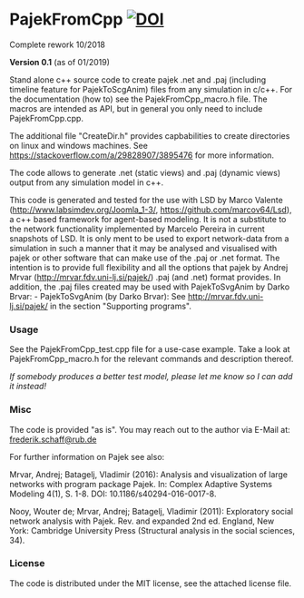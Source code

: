 # PajekFromCpp [![DOI](https://zenodo.org/badge/64066594.svg)](https://zenodo.org/badge/latestdoi/64066594)

Complete rework 10/2018

**Version 0.1** (as of 01/2019)

Stand alone c++ source code to create pajek .net and .paj (including timeline feature for PajekToScgAnim) files from any simulation in c/c++. For the documentation (how to) see the PajekFromCpp_macro.h file. The macros are intended as API, but in general you only need to include PajekFromCpp.cpp.

The additional file "CreateDir.h" provides capbabilities to create directories on linux and windows machines.
See https://stackoverflow.com/a/29828907/3895476 for more information.

The code allows to generate .net (static views) and .paj (dynamic views) output from any simulation model in c++.

This code is generated and tested for the use with LSD by Marco Valente (http://www.labsimdev.org/Joomla_1-3/, https://github.com/marcov64/Lsd), a c++ based framework for agent-based modeling. It is not a substitute to the network functionality implemented by Marcelo Pereira in current snapshots of LSD. It is only ment to be used to export network-data from a simulation in such a manner that it may be analysed and visualised with pajek or other software that can make use of the .paj or .net format.  The intention is to provide full flexibility and all the options that pajek by Andrej Mrvar (http://mrvar.fdv.uni-lj.si/pajek/) .paj (and .net) format provides. In addition, the .paj files created may be used with PajekToSvgAnim by Darko Brvar: - PajekToSvgAnim (by Darko Brvar): See http://mrvar.fdv.uni-lj.si/pajek/ in the section "Supporting programs".

### Usage

See the PajekFromCpp_test.cpp file for a use-case example. Take a look at PajekFromCpp_macro.h for the relevant commands and description thereof.

*If somebody produces a better test model, please let me know so I can add it instead!*

### Misc
The code is provided "as is". You may reach out to the author via E-Mail at: [frederik.schaff@rub.de](frederik.schaff@rub.de)

For further information on Pajek see also:

Mrvar, Andrej; Batagelj, Vladimir (2016): Analysis and visualization of large
networks with program package Pajek. In: Complex Adaptive Systems Modeling 4(1),
 S. 1-8. DOI: 10.1186/s40294-016-0017-8.

Nooy, Wouter de; Mrvar, Andrej; Batagelj, Vladimir (2011): Exploratory social
network analysis with Pajek. Rev. and expanded 2nd ed. England, New York:
Cambridge University Press (Structural analysis in the social sciences, 34).

### License  

The code is distributed under the MIT license, see the attached license file.
